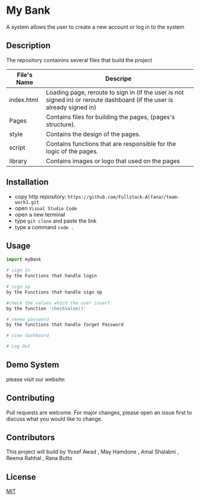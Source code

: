 # My Bank 
A system allows the user to create a new account or log in to the system

## Description  

The repository containins several files that build the project 

| File's Name | Descripe |
| ----------- | -------- |
| index.html | Loading page, reroute to sign in (if the user is not signed in) or reroute dashboard (if the user is already signed in) |
| Pages | Contains files for building the pages, (pages's structure). |
| style | Contains the design of the pages. |
| script | Contains functions that are responsible for the logic of the pages. |
| library | Contains  images or logo that used on the pages |


## Installation 
- copy http repository:  ```https://github.com/Fullstack-Alfanar/team-work1.git```
- open `Visual Studio Code` 
- open a new terminal
- type `git clone` and paste the link 
- type a command `code .`

## Usage 

```python
import myBank

# sign In 
by the Functions that handle login

# sign up 
by the Functions that handle sign Up

#check the values which the user insert 
by the function 'checkValue()' 

# renew password 
by the functions that handle forget Password

# view dashboard

# Log Out 
```




## Demo System 
please visit our website:  

## Contributing
Pull requests are welcome. For major changes, please open an issue first to discuss what you would like to change.


## Contributors 
This project will build by Yosef Awad , May Hamdone , Amal Shalabni , Reema Rahhal , Rana Butto


## License
[MIT](https://choosealicense.com/licenses/mit/)
